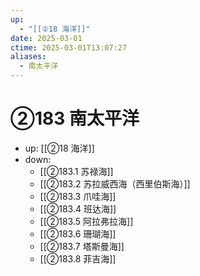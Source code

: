 ```yaml
---
up:
  - "[[②18 海洋]]"
date: 2025-03-01
ctime: 2025-03-01T13:07:27
aliases:
  - 南太平洋
---
```


# ②183 南太平洋

- up: [[②18 海洋]]
- down:	
	- [[②183.1 苏禄海]]
	- [[②183.2 苏拉威西海（西里伯斯海）]]
	- [[②183.3 爪哇海]]
	- [[②183.4 班达海]]
	- [[②183.5 阿拉弗拉海]]
	- [[②183.6 珊瑚海]]
	- [[②183.7 塔斯曼海]]
	- [[②183.8 菲吉海]]
	

